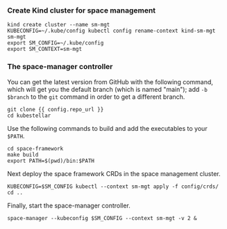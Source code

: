 <!--example1-space-manager-start-->

### Create Kind cluster for space management

```shell
kind create cluster --name sm-mgt
KUBECONFIG=~/.kube/config kubectl config rename-context kind-sm-mgt sm-mgt
export SM_CONFIG=~/.kube/config
export SM_CONTEXT=sm-mgt
```

### The space-manager controller

You can get the latest version from GitHub with the following command,
which will get you the default branch (which is named "main"); add `-b
$branch` to the `git` command in order to get a different branch.

```{.bash}
git clone {{ config.repo_url }}
cd kubestellar
```

Use the following commands to build and add the executables to your
`$PATH`.

```shell
cd space-framework
make build
export PATH=$(pwd)/bin:$PATH
```
Next deploy the space framework CRDs in the space management cluster.
```shell
KUBECONFIG=$SM_CONFIG kubectl --context sm-mgt apply -f config/crds/
cd ..
```
Finally, start the space-manager controller.

```shell
space-manager --kubeconfig $SM_CONFIG --context sm-mgt -v 2 &
```

<!--example1-space-manager-end-->
